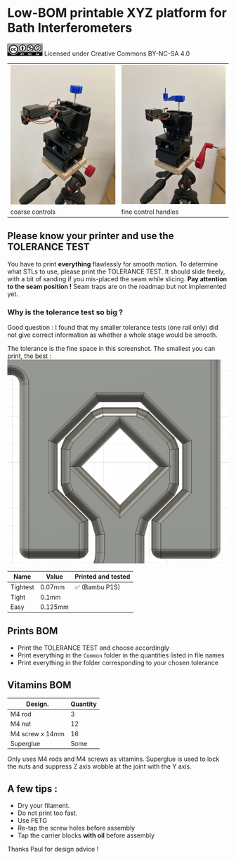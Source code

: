 # Low-BOM printable XYZ platform for Bath Interferometers

![](by-nc-sa.png) Licensed under Creative Commons BY-NC-SA 4.0 

| | |
|-|-|
|![](./IMG_8859.webp) |![](./IMG_8860.webp) |
| coarse controls | fine control handles |


## Please know your printer and use the TOLERANCE TEST

You have to print **everything** flawlessly for smooth motion. To determine what STLs to use, please print the TOLERANCE TEST. It should slide freely, with a bit of sanding if you mis-placed the seam while slicing.
**Pay attention to the seam position !** Seam traps are on the roadmap but not implemented yet.

### Why is the tolerance test so big ?

Good question : I found that my smaller tolerance tests (one rail only) did not give correct information as whether a whole stage would be smooth.

The tolerance is the fine space in this screenshot. The smallest you can print, the best :
![](/tol.jpg)

| Name | Value | Printed and tested |
|---|---|---|
| Tightest | 0.07mm |  ✅ (Bambu P1S) |
| Tight | 0.1mm |  |
| Easy | 0.125mm |  |

## Prints BOM

- Print the TOLERANCE TEST and choose accordingly
- Print everything in the `Common` folder in the quantities listed in file names
- Print everything in the folder corresponding to your chosen tolerance

## Vitamins BOM

| Design. | Quantity |
|-------|-------|
| M4 rod | 3 |
| M4 nut | 12 |
| M4 screw x 14mm | 16 |
| Superglue | Some |

Only uses M4 rods and M4 screws as vitamins. Superglue is used to lock the nuts and suppress Z axis wobble at the joint with the Y axis.

## A few tips :

- Dry your filament.
- Do not print too fast.
- Use PETG
- Re-tap the screw holes before assembly
- Tap the carrier blocks **with oil** before assembly

Thanks Paul for design advice !

